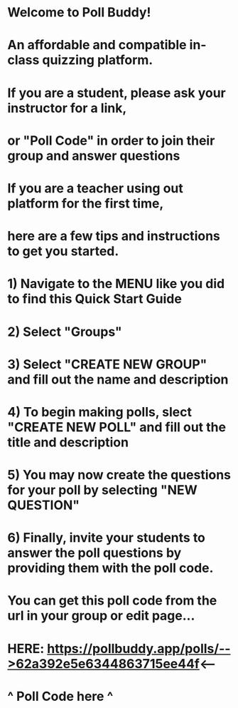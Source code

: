 # Welcome to Poll Buddy!
# An affordable and compatible in-class quizzing platform.
# If you are a student, please ask your instructor for a link,
# or "Poll Code" in order to join their group and answer questions
#
#
# If you are a teacher using out platform for the first time,
# here are a few tips and instructions to get you started.
# 1) Navigate to the MENU like you did to find this Quick Start Guide
# 2) Select "Groups"
# 3) Select "CREATE NEW GROUP" and fill out the name and description
# 4) To begin making polls, slect "CREATE NEW POLL" and fill out the title and description 
# 5) You may now create the questions for your poll by selecting "NEW QUESTION"
# 6) Finally, invite your students to answer the poll questions by providing them with the poll code.
# You can get this poll code from the url in your group or edit page...
# HERE: https://pollbuddy.app/polls/-->62a392e5e6344863715ee44f<--
#                                      ^    Poll Code here    ^